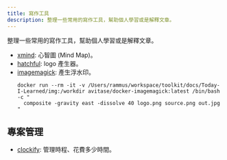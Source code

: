 ```yaml
---
title: 寫作工具
description: 整理一些常用的寫作工具，幫助個人學習或是解釋文章。
---
```


整理一些常用的寫作工具，幫助個人學習或是解釋文章。

- [xmind](https://xmind.works/): 心智圖 (Mind Map)。
- [hatchful](https://hatchful.shopify.com/): logo 產生器。
- [imagemagick](https://imagemagick.org/): 產生浮水印。
  ```
  docker run --rm -it -v /Users/rammus/workspace/toolkit/docs/Today-I-Learned/img:/workdir avitase/docker-imagemagick:latest /bin/bash -c "
    composite -gravity east -dissolve 40 logo.png source.png out.jpg
  "
  ```

## 專案管理
- [clockify](https://clockify.me): 管理時程、花費多少時間。
